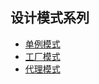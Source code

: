 ## 设计模式系列
- [单例模式](https://github.com/lushwe/myblog/blob/master/design-patterns/01-%E5%8D%95%E4%BE%8B%E6%A8%A1%E5%BC%8F.md)
- [工厂模式](https://github.com/lushwe/myblog/blob/master/design-patterns/%E8%AE%BE%E8%AE%A1%E6%A8%A1%E5%BC%8F%20-%2002%E5%B7%A5%E5%8E%82%E6%A8%A1%E5%BC%8F.md)
- [代理模式](https://github.com/lushwe/myblog/blob/master/design-patterns/%E8%AE%BE%E8%AE%A1%E6%A8%A1%E5%BC%8F%20-%20%E4%BB%A3%E7%90%86%E6%A8%A1%E5%BC%8F.md)
